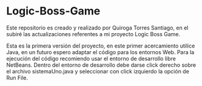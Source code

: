 # Logic-Boss-Game
Este repositorio es creado y realizado por Quiroga Torres Santiago, en el subiré las actualizaciones referentes a mi proyecto Logic Boss Game.

Esta es la primera versión del proyecto, en este primer acercamiento utilice Java, en un futuro espero adaptar el código para los entornos Web.
Para la ejecución del código recomiendo usar el entorno de desarrollo libre NetBeans.
Dentro del entorno de desarrollo debe darse click derecho sobre el archivo sistemaUno.java y seleccionar con click izquierdo la opción de Run File.
